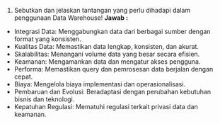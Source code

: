 1. Sebutkan dan jelaskan tantangan yang perlu dihadapi dalam penggunaan Data Warehouse!
**Jawab :**
- Integrasi Data: Menggabungkan data dari berbagai sumber dengan format yang konsisten.
- Kualitas Data: Memastikan data lengkap, konsisten, dan akurat.
- Skalabilitas: Menangani volume data yang besar secara efisien.
- Keamanan: Mengamankan data dan mengatur akses pengguna.
- Performa: Memastikan query dan pemrosesan data berjalan dengan cepat.
- Biaya: Mengelola biaya implementasi dan operasionalisasi.
- Pembaruan dan Evolusi: Beradaptasi dengan perubahan kebutuhan bisnis dan teknologi.
- Kepatuhan Regulasi: Mematuhi regulasi terkait privasi data dan keamanan.
